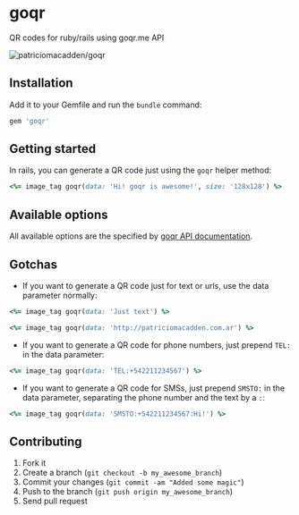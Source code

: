 # goqr

QR codes for ruby/rails using goqr.me API

![patriciomacadden/goqr](http://api.qrserver.com/v1/create-qr-code/?data=https%3A%2F%2Fgithub.com%2Fpatriciomacadden%2Fgoqr&size=256x256)

## Installation

Add it to your Gemfile and run the `bundle` command:

```ruby
gem 'goqr'
```

## Getting started

In rails, you can generate a QR code just using the `goqr` helper method:

```ruby
<%= image_tag goqr(data: 'Hi! goqr is awesome!', size: '128x128') %>
```

## Available options

All available options are the specified by [goqr API documentation](http://qrserver.com/api/documentation/create-qr-code/).

## Gotchas

* If you want to generate a QR code just for text or urls, use the data
  parameter normally:

```ruby
<%= image_tag goqr(data: 'Just text') %>

<%= image_tag goqr(data: 'http://patriciomacadden.com.ar') %>
```

* If you want to generate a QR code for phone numbers, just prepend `TEL:` in
  the data parameter:

```ruby
<%= image_tag goqr(data: 'TEL:+542211234567') %>
```

* If you want to generate a QR code for SMSs, just prepend `SMSTO:` in the data
  parameter, separating the phone number and the text by a `:`:

```ruby
<%= image_tag goqr(data: 'SMSTO:+542211234567:Hi!') %>
```

## Contributing

1. Fork it
2. Create a branch (`git checkout -b my_awesome_branch`)
3. Commit your changes (`git commit -am "Added some magic"`)
4. Push to the branch (`git push origin my_awesome_branch`)
5. Send pull request
